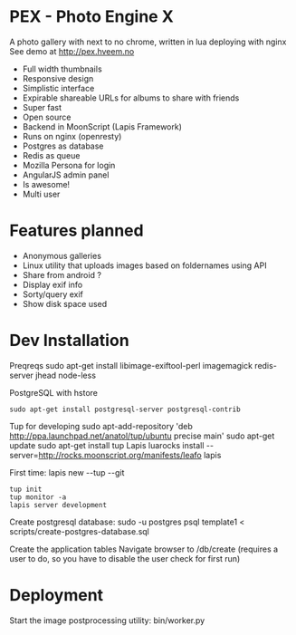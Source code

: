 PEX - Photo Engine X
====================

A photo gallery with next to no chrome, written in lua deploying with nginx
See demo at <http://pex.hveem.no>


 * Full width thumbnails
 * Responsive design
 * Simplistic interface
 * Expirable shareable URLs for albums to share with friends
 * Super fast
 * Open source
 * Backend in MoonScript (Lapis Framework)
 * Runs on nginx (openresty)
 * Postgres as database
 * Redis as queue
 * Mozilla Persona for login
 * AngularJS admin panel
 * Is awesome!
 * Multi user
 
Features planned
================

 * Anonymous galleries
 * Linux utility that uploads images based on foldernames using API
 * Share from android ?
 * Display exif info
 * Sorty/query exif
 * Show disk space used


Dev Installation
================


Preqreqs
    sudo apt-get install libimage-exiftool-perl imagemagick redis-server jhead node-less

PostgreSQL with hstore

    sudo apt-get install postgresql-server postgresql-contrib

Tup for developing
    sudo apt-add-repository 'deb http://ppa.launchpad.net/anatol/tup/ubuntu precise main'
    sudo apt-get update
    sudo apt-get install tup
Lapis 
    luarocks install --server=http://rocks.moonscript.org/manifests/leafo lapis
    
First time:
    lapis new --tup --git

    tup init
    tup monitor -a
    lapis server development 

Create postgresql database:
    sudo -u postgres psql template1 < scripts/create-postgres-database.sql

Create the application tables
    Navigate browser to /db/create (requires a user to do, so you have to disable the user check for first run)


Deployment
==========

Start the image postprocessing utility: bin/worker.py 
 
